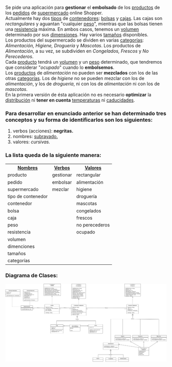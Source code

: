 Se pide una aplicación para **gestionar** el **embolsado** de los <u>productos</u> de los <u>pedidos</u> de <u>supermercado</u> online Shopper.<br>
Actualmente hay dos <u>tipos</u> de <u>contenedores</u>: <u>bolsas</u> y <u>cajas</u>. Las cajas son *rectangulares* y aguantan "cualquier <u>peso</u>", mientras que las bolsas tienen una <u>resistencia</u> máxima.
En ambos casos, tenemos un <u>volumen</u> determinado por sus <u>dimensiones</u>. Hay varios <u>tamaños</u> disponibles.<br>
Los productos del supermercado se dividen en varias <u>categorías</u>: *Alimentación, Higiene, Droguería* y *Mascotas*. Los productos de *Alimentación*, a su vez, se subdividen en *Congelados, Frescos* y *No Perecederos*.<br>
Cada <u>producto</u> tendrá un <u>volumen</u> y un <u>peso</u> determinado, que tendremos que considerar "*ocupado*" cuando lo **embolsemos**.<br>
Los <u>productos</u> de *alimentación* no pueden ser **mezclados** con los de las otras <u>categorías</u>.
Los de *higiene* no se pueden mezclar con los de *alimentación*, y los de *droguería*, ni con los de *alimentación* ni con los de *mascotas*.<br>
En la primera versión de ésta aplicación no es necesario **optimizar** la <u>distribución</u> ni **tener en cuenta** <u>temperaturas</u> ni <u>caducidades</u>.


### Para desarrollar en enunciado anterior se han determinado tres conceptos y su forma de identificarlos son los siguientes:
1. verbos (acciones): **negritas.**
2. nombres: <u>subrayado.</u>
3. valores: *cursivas.*

### La lista queda de la siguiente manera:
<table>
    <th><u>Nombres</u></th><th><u>Verbos</u></th><th><u>Valores</u></th>
	<tr><td>producto</td><td>gestionar</td><td>rectangular</td></tr>
    <tr><td>pedido</td><td>embolsar</td><td>alimentación</td></tr>
    <tr><td>supermercado</td><td>mezclar</td><td>higiene</td></tr>
    <tr><td>tipo de contenedor</td><td rowspan="10"></td><td>droguería</td></tr>
    <tr><td>contenedor</td><td>mascotas</td></tr>
    <tr><td>bolsa</td><td>congelados</td></tr>
    <tr><td>caja</td><td>frescos</td></tr>
    <tr><td>peso</td><td>no perecederos</td></tr>
    <tr><td>resistencia</td><td>ocupado</td></tr>
    <tr><td>volumen</td><td rowspan="4"></td></tr>
    <tr><td>dimenciones</td></tr>
    <tr><td>tamaños</td></tr>
    <tr><td>categorías</td></tr>
</table>

### Diagrama de Clases:
![Diagrama](https://github.com/acasella03/Shopper/blob/main/Shopper.png)